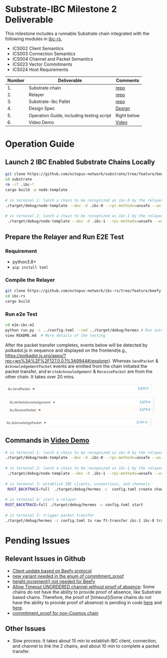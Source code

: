 # Substrate-IBC Milestone 2 Deliverable

This milestone includes a runnable Substrate chain integrated with the following modules in [ibc-rs](https://github.com/informalsystems/ibc-rs),  
* ICS002 Client Semantics
* ICS003 Connection Semantics
* ICS004 Channel and Packet Semantics
* ICS023 Vector Commitments 
* ICS024 Host Requirements

| Number | Deliverable       | Comments                                                |
| ------ | ----------------- | ------------------------------------------------------------ |
| 1.     | Substrate chain  |     [repo](https://github.com/octopus-network/substrate/tree/feature/beefy)   |
| 2.     | Relayer |   [repo](https://github.com/octopus-network/ibc-rs/tree/feature/beefy)   |
| 3.     | Substrate-Ibc Pallet | [repo](https://github.com/octopus-network/substrate-ibc) |
| 4.     | Design Spec       |  [Design](./design.md)                                                            |
| 5.     | Operation Guide, including testing script       |  Right below                                                            |
| 6.     | Video Demo           | [Video](https://www.youtube.com/watch?v=MLdwqpAu_ZA) |

# Operation Guide
## Launch 2 IBC Enabled Substrate Chains Locally
```bash
git clone https://github.com/octopus-network/substrate/tree/feature/beefy
cd substrate
rm -rf .ibc-*
cargo build -p node-template

# in terminal 1: lanch a chain to be recognized as ibc-0 by the relayer
./target/debug/node-template --dev -d .ibc-0 --rpc-methods=unsafe --ws-external --enable-offchain-indexing true

# in terminal 2: lanch a chain to be recognized as ibc-1 by the relayer
 ./target/debug/node-template --dev -d .ibc-1 --rpc-methods=unsafe --ws-external --enable-offchain-indexing true --port 2033 --ws-port 8844
```

## Prepare the Relayer and Run E2E Test
### Requirement
* python3.8+
* `pip install toml`

### Compile the Relayer
```bash
git clone https://github.com/octopus-network/ibc-rs/tree/feature/beefy
cd ibc-rs
cargo build
```

### Run e2e Test
```bash
cd e2e-ibc-m2
python run.py -c ../config.toml --cmd ../target/debug/hermes # Run automatic e2e testing
view README.md  # More details of the testing 
```

After the packet transfer completes, events below will be detected by polkadot.js in sequence and displayed on the frontend(e.g., https://polkadot.js.org/apps/?rpc=ws%3A%2F%2F127.0.0.1%3A9944#/explorer). Whereas `SendPacket` & `AcknowledgementPacket` events are emitted from the chain initiated the packet transfer, and `WriteAcknowledgement` & `ReceivePacket` are from the other chain. It takes over 20 mins.

![SendPacket](assets/SendPacket.png)

![RecvPacket](assets/RecvPacket.png)

![AckPacket](assets/AckPacket.png)

## Commands in [Video Demo](https://www.youtube.com/watch?v=MLdwqpAu_ZA)
```bash
# in terminal 1: lanch a chain to be recognized as ibc-0 by the relayer
./target/debug/node-template --dev -d .ibc-0 --rpc-methods=unsafe --ws-external --enable-offchain-indexing true

# in terminal 2: lanch a chain to be recognized as ibc-1 by the relayer
 ./target/debug/node-template --dev -d .ibc-1 --rpc-methods=unsafe --ws-external --enable-offchain-indexing true --port 2033 --ws-port 8844

# in terminal 3: establish IBC clients, connections, and channels
 RUST_BACKTRACE=full  ./target/debug/hermes -c  config.toml create channel ibc-0 ibc-1 --port-a transfer --port-b transfer -o unordered

# in terminal 4: start a relayer
RUST_BACKTRACE=full ./target/debug/hermes -c config.toml start

# in terminal 3: trigger packet transfer
./target/debug/hermes -c config.toml tx raw ft-transfer ibc-1 ibc-0 transfer channel-0 9999 -o 9999 -n 1 -t 9999
```


# Pending Issues
## Relevant Issues in Github
* [Client update based on Beefy protocol](https://github.com/informalsystems/ibc-rs/issues/1775)
* [new variant needed in the enum of commitment_proof](https://github.com/informalsystems/ibc-rs/issues/1945)
* [height.increment() not needed for Beefy](https://github.com/informalsystems/ibc-rs/issues/1845)
* [Allow Timeout UNORDERED channel without proof of absence](https://github.com/cosmos/ibc/issues/620): Some chains do not have the ability to provide proof of absence, like Substrate based chains. Therefore, the proof of [timeout](Some chains do not have the ability to provide proof of absence) is pending in code [here](https://github.com/octopus-network/ibc-rs/blob/6e5f6c196dad0acde4aafb379b39bd01ba5a0724/relayer/src/chain/substrate.rs#L1518) and [here](https://github.com/octopus-network/ibc-rs/blob/6e5f6c196dad0acde4aafb379b39bd01ba5a0724/relayer/src/chain/substrate.rs#L1521).
* [commitment_proof for non-Cosmos chain](https://github.com/confio/ics23/issues/80)

## Other Issues
* Slow process: It takes about 15 min to establish IBC client, connection, and channel to link the 2 chains, and about 10 min to complete a packet transfer.